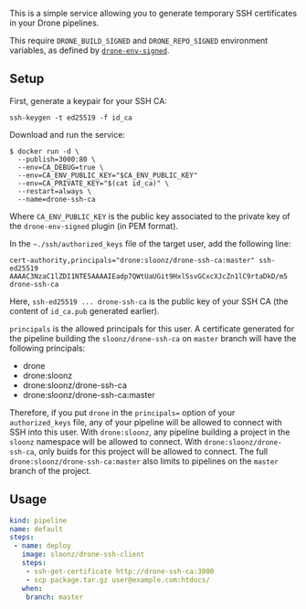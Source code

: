 This is a simple service allowing you to generate temporary SSH certificates in your Drone pipelines.

This require `DRONE_BUILD_SIGNED` and
`DRONE_REPO_SIGNED` environment variables, as defined by
[`drone-env-signed`](https://github.com/sloonz/drone-env-signed).

## Setup

First, generate a keypair for your SSH CA:

```console
ssh-keygen -t ed25519 -f id_ca
```

Download and run the service:

```console
$ docker run -d \
  --publish=3000:80 \
  --env=CA_DEBUG=true \
  --env=CA_ENV_PUBLIC_KEY="$CA_ENV_PUBLIC_KEY"
  --env=CA_PRIVATE_KEY="$(cat id_ca)" \
  --restart=always \
  --name=drone-ssh-ca
```

Where `CA_ENV_PUBLIC_KEY` is the public key associated to the private
key of the `drone-env-signed` plugin (in PEM format).

In the `~./ssh/authorized_keys` file of the target user, add the following line:

```text
cert-authority,principals="drone:sloonz/drone-ssh-ca:master" ssh-ed25519 AAAAC3NzaC1lZDI1NTE5AAAAIEadp7QWtUaUGit9HxlSsvGCxcXJcZn1lC9rtaDkD/m5 drone-ssh-ca
```

Here, `ssh-ed25519 ... drone-ssh-ca` is the public key of your SSH CA (the content of `id_ca.pub` generated earlier).

`principals` is the allowed principals for this user. A certificate generated for the pipeline building the `sloonz/drone-ssh-ca` on `master` branch will have the following principals:

* drone
* drone:sloonz
* drone:sloonz/drone-ssh-ca
* drone:sloonz/drone-ssh-ca:master

Therefore, if you put `drone` in the `principals=` option of your
`authorized_keys` file, any of your pipeline will be allowed to connect
with SSH into this user. With `drone:sloonz`, any pipeline building
a project in the `sloonz` namespace will be allowed to connect. With
`drone:sloonz/drone-ssh-ca`, only buids for this project will be allowed
to connect. The full `drone:sloonz/drone-ssh-ca:master` also limits to
pipelines on the `master` branch of the project.

## Usage

```yaml
kind: pipeline
name: default
steps:
 - name: deploy
   image: sloonz/drone-ssh-client
   steps:
    - ssh-get-certificate http://drone-ssh-ca:3000
    - scp package.tar.gz user@example.com:htdocs/
   when:
    branch: master
```
